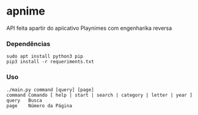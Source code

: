 # apnime
API feita apartir do apiicativo Playnimes com engenharika reversa

### Dependências
    sudo apt install python3 pip
    pip3 install -r requeriments.txt

### Uso
    ./main.py command [query] [page]
    command Comando [ help | start | search | category | letter | year ]
    query   Busca
    page    Número da Página
